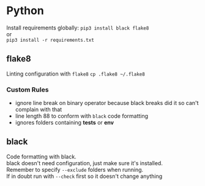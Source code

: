 # Python

Install requirements globally:
`pip3 install black flake8`  
or  
`pip3 install -r requirements.txt`

## flake8
Linting configuration with `flake8`
`cp .flake8 ~/.flake8`

### Custom Rules
* ignore line break on binary operator because black breaks did it so can't complain with that 
* line length 88 to conform with `black` code formatting
* ignores folders containing **tests** or **env**

## black
Code formatting with black.  
black doesn't need configuration, just make sure it's installed.  
Remember to specify `--exclude` folders when running.  
If in doubt run with `--check` first so it doesn't change anything